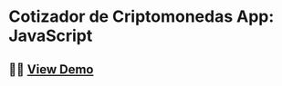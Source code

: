 # Cotizador de Criptomonedas App: JavaScript

## 👨‍💻 [View Demo](https://developaul.github.io/cotizardorcriptomonedas-js/)